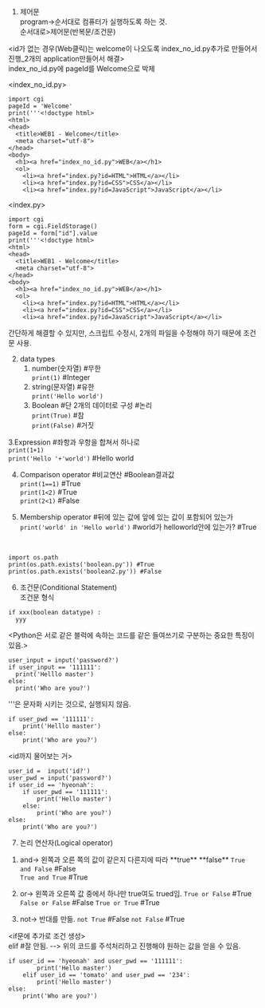1. 제어문<br>
program->순서대로 컴퓨터가 실행하도록 하는 것.<br>
순서대로>제어문(반복문/조건문)<br>

<id가 없는 경우(Web클릭)는 welcome이 나오도록 index_no_id.py추가로 만들어서 진행_2개의 application만들어서 해결><br>
index_no_id.py에 pageId를 Welcome으로 박제<br>

<index_no_id.py>  
```
import cgi  
pageId = 'Welcome'  
print('''<!doctype html>  
<html>  
<head>  
  <title>WEB1 - Welcome</title>  
  <meta charset="utf-8">  
</head>  
<body>  
  <h1><a href="index_no_id.py">WEB</a></h1>  
  <ol>  
    <li><a href="index.py?id=HTML">HTML</a></li>  
    <li><a href="index.py?id=CSS">CSS</a></li>  
    <li><a href="index.py?id=JavaScript">JavaScript</a></li>  
```
<index.py>  
```
import cgi  
form = cgi.FieldStorage()  
pageId = form["id"].value  
print('''<!doctype html>  
<html>  
<head>  
  <title>WEB1 - Welcome</title>  
  <meta charset="utf-8">  
</head>  
<body>  
  <h1><a href="index_no_id.py">WEB</a></h1>  
  <ol>  
    <li><a href="index.py?id=HTML">HTML</a></li>  
    <li><a href="index.py?id=CSS">CSS</a></li>  
    <li><a href="index.py?id=JavaScript">JavaScript</a></li>  
```
간단하게 해결할 수 있지만, 스크립트 수정시, 2개의 파일을 수정해야 하기 때문에 조건문 사용.<br>

2. data types<br>
    1) number(숫자열) #무한<br>
`print(1)` #Integer<br>
    2) string(문자열) #유한<br>
`print('Hello world')`<br>
    3) Boolean #단 2개의 데이터로 구성 #논리<br>
`print(True)` #참<br>
`print(False)` #거짓<br>

3.Expression #좌항과 우항을 합쳐서 하나로<br>
`print(1+1)`<br>
`print('Hello '+'world')` #Hello world<br>

4. Comparison operator #비교연산 #Boolean결과값<br>
`print(1==1)` #True<br>
`print(1<2)` #True<br>
`print(2<1)` #False<br>

5. Membership operator #뒤에 있는 값에 앞에 있는 값이 포함되어 있는가<br>
`print('world' in 'Hello world')` #world가 helloworld안에 있는가? #True<br>

<python3 check exist file in directory><br>
```
import os.path
print(os.path.exists('boolean.py')) #True
print(os.path.exists('boolean2.py')) #False
```

6. 조건문(Conditional Statement)<br>
조건문 형식<br>
  ```
if xxx(boolean datatype) :
    yyy
```

<Python은 서로 같은 블럭에 속하는 코드를 같은 들여쓰기로 구분하는 중요한 특징이 있음.><br>
  ```
user_input = input('password?')
if user_input == '111111':
    print('Helllo master')
else:
    print('Who are you?')
  ```
  
'''은 문자화 시키는 것으로, 실행되지 않음.<br>
```
if user_pwd == '111111':
    print('Helllo master')
else:
    print('Who are you?')
```

<id까지 물어보는 거><br>
```
user_id =  input('id?')
user_pwd = input('password?')
if user_id == 'hyeonah':
    if user_pwd == '111111':
        print('Hello master')
    else:
        print('Who are you?')
else:
    print('Who are you?')
```

7. 논리 연산자(Logical operator)<br>
1) and-> 왼쪽과 오른 쪽의 값이 같은지 다른지에 따라 \*\*true\*\* \*\*false\*\*
`True and False` #False<br>
`True and True` #True<br>

2) or-> 왼쪽과 오른쪽 값 중에서 하나만 true여도 trued임.
`True or False` #True
`False or False` #False
`True or True` #True

3) not-> 반대를 만듦.
`not True` #False
`not False` #True
  
<if문에 추가로 조건 생성><br>
elif #잘 안됨. --> 위의 코드를 주석처리하고 진행해야 원하는 값을 얻을 수 있음.
```
if user_id == 'hyeonah' and user_pwd == '111111':
        print('Hello master')
    elif user_id == 'tomato' and user_pwd == '234':
        print('Hello master')
else:
    print('Who are you?')
```
